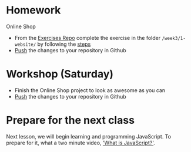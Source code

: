 # Homework

Online Shop

- From the [Exercises Repo](https://github.com/Migracode-Barcelona/html-css-git-exercises) complete the exercise in the folder `/week3/1-website/` by following the [steps](https://github.com/Migracode-Barcelona/html-css-git-exercises/tree/master/week3/1-website)
- [Push](/others/git.html#commit-and-push-your-changes-to-github)  the changes to your repository in Github

# Workshop (Saturday)

- Finish the Online Shop project to look as awesome as you can
- [Push](/others/git.html#commit-and-push-your-changes-to-github)  the changes to your repository in Github

# Prepare for the next class

Next lesson, we will begin learning and programming JavaScript. To prepare for it, what a two minute video, ['What is JavaScript?'](https://www.youtube.com/watch?v=nItSSTwBvSU).
